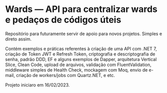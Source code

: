 # Wards — API para centralizar wards e pedaços de códigos úteis

Repositório para futuramente servir de apoio para novos projetos. Simples e direto assim.

Contém exemplos e práticas referentes à criação de uma API com .NET 7, criação de Token JWT e Refresh Token, criptografia e descriptografia de senha, padrão DDD, EF e alguns exemplos de Dapper, arquitetura Vertical Slice, Clean Code, upload de arquivos, validação com FluentValidation, middleware simples de Health Check, mockagem com Moq, envio de e-mail, criação de workers/jobs com Quartz.NET, e etc.

Projeto iniciaro em 16/02/2023.
